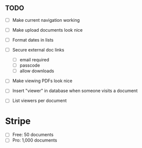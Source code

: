 ## TODO

- [ ] Make current navigation working
- [ ] Make upload documents look nice
- [ ] Format dates in lists
- [ ] Secure external doc links

  - [ ] email required
  - [ ] passcode
  - [ ] allow downloads

- [ ] Make viewing PDFs look nice
- [ ] Insert "viewer" in database when someone visits a document
- [ ] List viewers per document

# Stripe

- [ ] Free: 50 documents
- [ ] Pro: 1,000 documents
